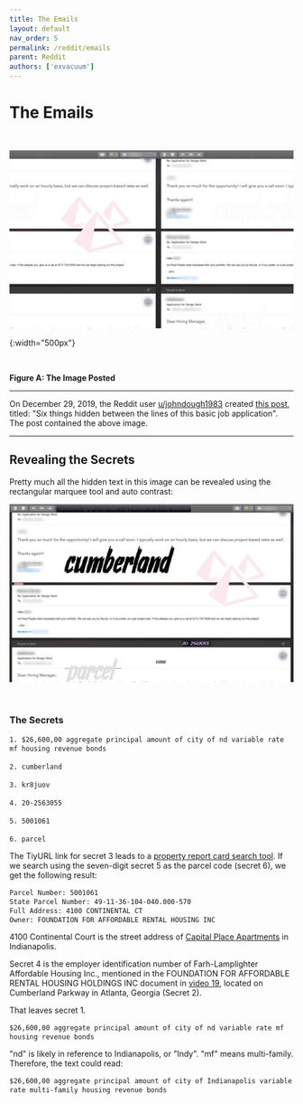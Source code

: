 ```yaml
---
title: The Emails
layout: default
nav_order: 5
permalink: /reddit/emails
parent: Reddit
authors: ['exvacuum']
---
```


# The Emails
<br>

![postimage]

[postimage]: ../assets/img/fppo45lgjo741.jpg
{:width="500px"}

<br>

**Figure A: The Image Posted**
<br>

---

On December 29, 2019, the Reddit user [u/johndough1983](https://www.reddit.com/user/johndough1983/) created [this post](https://www.reddit.com/r/codes/comments/ehfitq/six_things_hidden_between_the_lines_of_this_basic/), titled: "Six things hidden between the lines of this basic job application".
The post contained the above image.
<br>

---

## Revealing the Secrets

Pretty much all the hidden text in this image can be revealed using the rectangular marquee tool and auto contrast:

![revealed]

[revealed]: ../assets/img/piza-place-appmod.png

<br>

### The Secrets

```
1. $26,600,00 aggregate principal amount of city of nd variable rate mf housing revenue bonds
  
2. cumberland
  
3. kr8juov
  
4. 20-2563055

5. 5001061

6. parcel
```

The TiyURL link for secret 3 leads to a [property report card search tool](http://maps.indy.gov/AssessorPropertyCards/). If we search using the seven-digit secret 5 as the parcel code (secret 6), we get the following result:

```
Parcel Number: 5001061
State Parcel Number: 49-11-36-104-040.000-570
Full Address: 4100 CONTINENTAL CT
Owner: FOUNDATION FOR AFFORDABLE RENTAL HOUSING INC
```

4100 Continental Court is the street address of [Capital Place Apartments](../lore/organizations/cpapartments) in Indianapolis. 

Secret 4 is the employer identification number of Farh-Lamplighter Affordable Housing Inc., mentioned in the 
FOUNDATION FOR AFFORDABLE RENTAL HOUSING HOLDINGS INC document in [video 19](../youtube/video-nineteen#subheading), 
located on Cumberland Parkway in Atlanta, Georgia (Secret 2).

That leaves secret 1.
```
$26,600,00 aggregate principal amount of city of nd variable rate mf housing revenue bonds
```

"nd" is likely in reference to Indianapolis, or "Indy". "mf" means multi-family. Therefore, the text could read:
```
$26,600,00 aggregate principal amount of city of Indianapolis variable rate multi-family housing revenue bonds
```